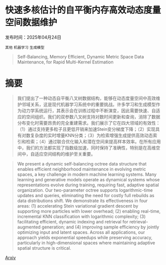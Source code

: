 # 快速多核估计的自平衡内存高效动态度量空间数据维护

发布时间：2025年04月24日

`其他` `机器学习` `生成模型`

> Self-Balancing, Memory Efficient, Dynamic Metric Space Data Maintenance, for Rapid Multi-Kernel Estimation

# 摘要

> 我们提出了一种动态自平衡八叉树数据结构，能够在动态度量空间中高效维护邻域关系，这是现代机器学习系统中的重要挑战。许多学习和生成模型作为动力学系统运行，其表示会在训练过程中不断演变，因此需要快速、自适应的空间组织。我们的双参数八叉树支持对数时间更新和查询，消除了数据分布变化时需要昂贵的完全重建需求。我们展示了它在四大领域的有效性：（1）通过支持更多粒子且更低开销来加速Stein变分梯度下降；（2）实现具有对数复杂度的实时增量KNN分类；（3）为检索增强生成提供高效动态索引和检索；（4）通过联合优化输入和潜在空间来提高样本效率。在所有应用中，我们的方法都实现了指数级加速，同时保持了准确性，特别是在高维空间中，自适应空间结构的维护至关重要。

> We present a dynamic self-balancing octree data structure that enables efficient neighborhood maintenance in evolving metric spaces, a key challenge in modern machine learning systems. Many learning and generative models operate as dynamical systems whose representations evolve during training, requiring fast, adaptive spatial organization. Our two-parameter octree supports logarithmic-time updates and queries, eliminating the need for costly full rebuilds as data distributions shift. We demonstrate its effectiveness in four areas: (1) accelerating Stein variational gradient descent by supporting more particles with lower overhead; (2) enabling real-time, incremental KNN classification with logarithmic complexity; (3) facilitating efficient, dynamic indexing and retrieval for retrieval-augmented generation; and (4) improving sample efficiency by jointly optimizing input and latent spaces. Across all applications, our approach yields exponential speedups while preserving accuracy, particularly in high-dimensional spaces where maintaining adaptive spatial structure is critical.

[Arxiv](https://arxiv.org/abs/2504.18003)